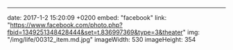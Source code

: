 ---
date: 2017-1-2 15:20:09 +0200
embed: "facebook"
link: "https://www.facebook.com/photo.php?fbid=1349251348428444&set=t.836997369&type=3&theater"
img: "/img/life/00312_item.md.jpg"
imageWidth: 530
imageHeight: 354
